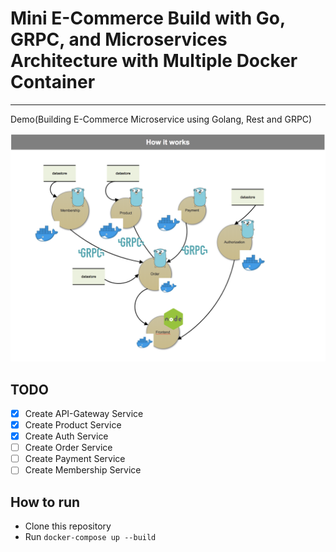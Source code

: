 # Mini E-Commerce Build with Go, GRPC, and Microservices Architecture with Multiple Docker Container

<hr />

Demo(Building E-Commerce Microservice using Golang, Rest and GRPC)

<img src="./screenshots/arc.png">

## TODO
- [x] Create API-Gateway Service
- [x] Create Product Service
- [x] Create Auth Service
- [ ] Create Order Service
- [ ] Create Payment Service
- [ ] Create Membership Service

## How to run
- Clone this repository
- Run `docker-compose up --build`
